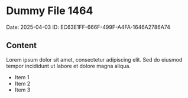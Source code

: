 # Dummy File 1464

Date: 2025-04-03
ID: EC63E1FF-666F-499F-A4FA-1646A2786A74

## Content

Lorem ipsum dolor sit amet, consectetur adipiscing elit.
Sed do eiusmod tempor incididunt ut labore et dolore magna aliqua.

* Item 1
* Item 2
* Item 3
